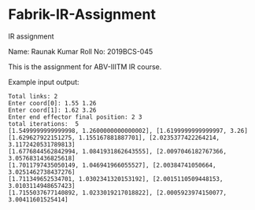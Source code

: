 # Fabrik-IR-Assignment

IR assignment

Name: Raunak Kumar
Roll No: 2019BCS-045

This is the assignment for ABV-IIITM IR course.

Example input output:

```
Total links: 2
Enter coord[0]: 1.55 1.26
Enter coord[1]: 1.62 3.26
Enter end effector final position: 2 3
total iterations:  5
[1.5499999999999998, 1.2600000000000002], [1.6199999999999997, 3.26]
[1.629627922151275, 1.155167881887701], [2.0235377422264214, 3.1172420531789813]
[1.6776844562842994, 1.0841931862643555], [2.0097046182767366, 3.0576831436825618]
[1.7011797435050149, 1.046941966055527], [2.00384741050664, 3.0251462738437276]
[1.711349652534701, 1.0302341320153192], [2.0015110509448153, 3.0103114948657423]
[1.7155037677140892, 1.0233019217018822], [2.0005923974150077, 3.00411601525414]

```